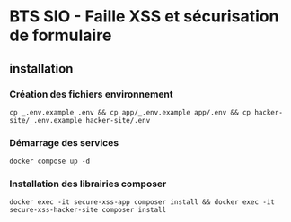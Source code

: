 # BTS SIO - Faille XSS et sécurisation de formulaire

## installation

### Création des fichiers environnement

`cp _.env.example .env && cp app/_.env.example app/.env && cp hacker-site/_.env.example hacker-site/.env`

### Démarrage des services

`docker compose up -d`

### Installation des librairies composer

`docker exec -it secure-xss-app composer install && docker exec -it secure-xss-hacker-site composer install`
